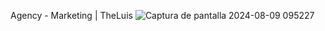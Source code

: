 Agency - Marketing | TheLuis
![Captura de pantalla 2024-08-09 095227](https://github.com/user-attachments/assets/904327d7-9515-4cb4-94a0-0ad622454b8f)
